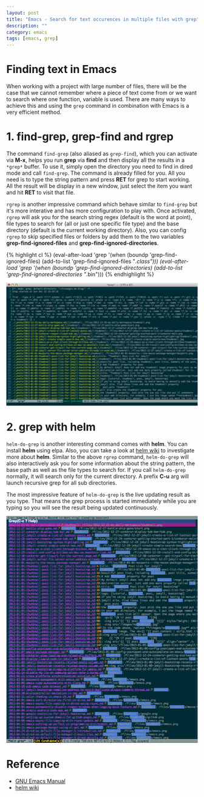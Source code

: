 ```yaml
---
layout: post
title: "Emacs - Search for text occurences in multiple files with grep"
description: ""
category: emacs
tags: [emacs, grep]
---
```



# Finding text in Emacs

When working with a project with large number of files, there will be the case
that we cannot remember where a piece of text come from or we want to search
where one function, variable is used. There are many ways to achieve this and
using the `grep` command in combination with Emacs is a very efficient method.

# 1. find-grep, grep-find and rgrep

The command `find-grep` (also aliased as `grep-find`), which you can activate
via **M-x**, helps you run **grep** via **find** and then display all the
results in a `*grep*` buffer. To use it, simply open the directory you need
to find in dired mode and call `find-grep`. The command is already filled for
you. All you need is to type the string pattern and press **RET** for grep to
start working. All the result will be display in a new window, just select the
item you want and hit **RET** to visit that file.

`rgrep` is another impressive command which behave similar to `find-grep` but it's
more interative and has more configuration to play with. Once activated, `rgrep`
will ask you for the search string regex (default is the word at point), file
types to search for (all or just one specific file type) and the base directory
(default is the current working directory). Also, you can config `rgrep` to
skip specified files or folders by add them to the two variables
**grep-find-ignored-files** and **grep-find-ignored-directories**.

<!-- more -->

{% highlight cl %}
(eval-after-load 'grep
  '(when (boundp 'grep-find-ignored-files)
     (add-to-list 'grep-find-ignored-files "*.class")))
(eval-after-load 'grep
  '(when (boundp 'grep-find-ignored-directories)
     (add-to-list 'grep-find-ignored-directories "*.bin")))
{% endhighlight %}

<a href="/files/2013-12-22-emacs-search-for-text-occurences-with-grep/rgrep.png" target="_blank"><img src="/files/2013-12-22-emacs-search-for-text-occurences-with-grep/rgrep.png" style="width:600px;display:block;margin-left:auto;margin-right:auto;" /></a>

# 2. grep with helm

`helm-do-grep` is another interesting command comes with **helm**. You can
install **helm** using elpa. Also, you can take a look at
[helm wiki](https://github.com/emacs-helm/helm/wiki#wiki-grep) to investigate
more about **helm**. Similar to the above `rgrep` command, `helm-do-grep` will
also interactively ask you for some information about the string pattern, the
base path as well as the file types to search for. If you call `helm-do-grep`
normally, it will search only for the current directory. A prefix **C-u** arg
will launch recursive grep for all sub directories.

The most impressive feature of `helm-do-grep` is the live updating result as you
type. That means the grep process is started immediately while you are typing so
you will see the result being updated continuously.

<a href="/files/2013-12-22-emacs-search-for-text-occurences-with-grep/helm.png" target="_blank"><img src="/files/2013-12-22-emacs-search-for-text-occurences-with-grep/helm.png" style="width:600px;display:block;margin-left:auto;margin-right:auto;" /></a>

# Reference
* [GNU Emacs Manual](http://www.gnu.org/software/emacs/manual/html_node/emacs/Grep-Searching.html)
* [helm wiki](https://github.com/emacs-helm/helm/wiki#wiki-grep)

